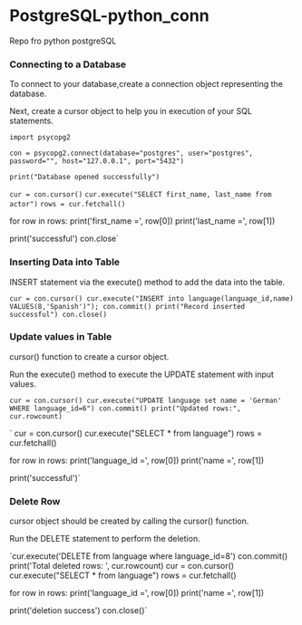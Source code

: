 # PostgreSQL-python_conn
Repo fro python postgreSQL

### Connecting to a Database
To connect to your database,create a connection object representing the database. 

Next, create a cursor object to help you in execution of your SQL statements.

`import psycopg2`

`con = psycopg2.connect(database="postgres", user="postgres", password="", host="127.0.0.1", port="5432")`

`print("Database opened successfully")`

`cur = con.cursor()`
`cur.execute("SELECT first_name, last_name from actor")`
`rows = cur.fetchall()`

for row in rows:
    print('first_name =', row[0])
    print('last_name =', row[1])

print('successful')
con.close`


### Inserting Data into Table

INSERT statement via the execute() method to add the data into the table.

`cur = con.cursor()
cur.execute("INSERT into language(language_id,name) VALUES(8,'Spanish')");
con.commit()
print("Record inserted successful")
con.close()`

### Update values in Table
cursor() function to create a cursor object.

Run the execute() method to execute the UPDATE statement with input values.

`cur = con.cursor()
cur.execute("UPDATE language set name = 'German' WHERE language_id=6")
con.commit()
print("Updated rows:", cur.rowcount)`

`
cur = con.cursor()
cur.execute("SELECT * from language")
rows = cur.fetchall()

for row in rows:
    print('language_id =', row[0])
    print('name =', row[1])

print('successful')`

### Delete Row
cursor object should be created by calling the cursor() function. 

Run the DELETE statement to perform the deletion.

`cur.execute('DELETE from language where language_id=8')
con.commit()
print('Total deleted rows: ', cur.rowcount)
cur = con.cursor()
cur.execute("SELECT * from language")
rows = cur.fetchall()

for row in rows:
    print('language_id =', row[0])
    print('name =', row[1])

print('deletion success')
con.close()`







